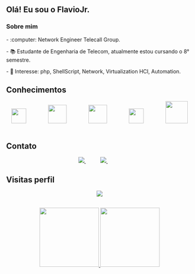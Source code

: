 ## Olá! Eu sou o FlavioJr. 
  
### Sobre mim
<p> - :computer: Network Engineer Telecall Group. </p>
<p> - 📚 Estudante de Engenharia de Telecom, atualmente estou cursando o 8° semestre. </p>
<p> - 🎯 Interesse: php, ShellScript, Network, Virtualization HCI, Automation. </p>   
  
  
</div>
    
## Conhecimentos
<div align="center">
    <img height="40" src="https://merch.mikrotik.com/cdn/shop/files/512.png?v=1657867177&width=500">
    &nbsp;&nbsp;&nbsp;&nbsp;&nbsp;&nbsp;&nbsp;&nbsp;&nbsp;&nbsp;&nbsp;&nbsp;&nbsp;
    <img height="50" src="https://icon-library.com/images/cisco-icon/cisco-icon-18.jpg">
    &nbsp;&nbsp;&nbsp;&nbsp;&nbsp;&nbsp;&nbsp;&nbsp;&nbsp;&nbsp;&nbsp;&nbsp;&nbsp;
    <img height="50" src="https://image.similarpng.com/very-thumbnail/2020/06/Logo-huawei-vector-transparent-PNG.png">
    &nbsp;&nbsp;&nbsp;&nbsp;&nbsp;&nbsp;&nbsp;&nbsp;&nbsp;&nbsp;&nbsp;&nbsp;&nbsp;
    <img height="40" src="https://raw.githubusercontent.com/jmnote/z-icons/master/88x31/php-power-white.png">
    &nbsp;&nbsp;&nbsp;&nbsp;&nbsp;&nbsp;&nbsp;&nbsp;&nbsp;&nbsp;&nbsp;&nbsp;&nbsp;
    <img height="60" src="https://banner2.cleanpng.com/20180810/hat/kisspng-penguin-logo-linux-brand-font-difference-between-linux-and-window-operating-syst-5b6d4985beb4f4.2248640515338889017811.jpg" />
    &nbsp;&nbsp;&nbsp;&nbsp;&nbsp;&nbsp;&nbsp;&nbsp;&nbsp;&nbsp;&nbsp;&nbsp;&nbsp;
</div>
  
## Contato

<p align="center">
    <a href="mailto:flaviocamacho95@gmail.com">
        <img src="https://img.shields.io/badge/gmail-D14836?&style=for-the-badge&logo=gmail&logoColor=white&link=mailto:marcusvteixeirasilva@gmail.com">
    </a>
    &nbsp;&nbsp;&nbsp;&nbsp;&nbsp;&nbsp;&nbsp;&nbsp;&nbsp;
    <a href="https://www.linkedin.com/in/flaviocamachojunior/">
        <img src="https://img.shields.io/badge/linkedin-%230077B5.svg?&style=for-the-badge&logo=linkedin&logoColor=white&link=mailto:https://www.linkedin.com/in/marcus-teixeira-a5b892209">
    </a>
    &nbsp;&nbsp;&nbsp;&nbsp;&nbsp;&nbsp;&nbsp;&nbsp;&nbsp;
    
</p>
   
</p>

<p align="center"> 

 ## Visitas perfil <br>
 <p align="center"> 
   <img alingn="center" src="https://profile-counter.glitch.me/flaviojunior1995/count.svg" />
 </p>

</p>

##
  
<div align="center">
  <a href="https://github.com/marcusviniciusteixeira">
  <img height="160em" src="https://github-readme-stats.vercel.app/api?username=marcusviniciusteixeira&show_icons=true&theme=dark&include_all_commits=true&count_private=true"/>
  <img height="160em" src="https://github-readme-stats.vercel.app/api/top-langs/?username=flaviojunior1995&layout=compact&langs_count=7&theme=dark"/>
</div>
<!--
**flaviojunior1995/flaviojunior1995** is a ✨ _special_ ✨ repository because its `README.md` (this file) appears on your GitHub profile.

Here are some ideas to get you started:

- 🔭 I’m currently working on ...
- 🌱 I’m currently learning ...
- 👯 I’m looking to collaborate on ...
- 🤔 I’m looking for help with ...
- 💬 Ask me about ...
- 📫 How to reach me: ...
- 😄 Pronouns: ...
- ⚡ Fun fact: ...
-->
